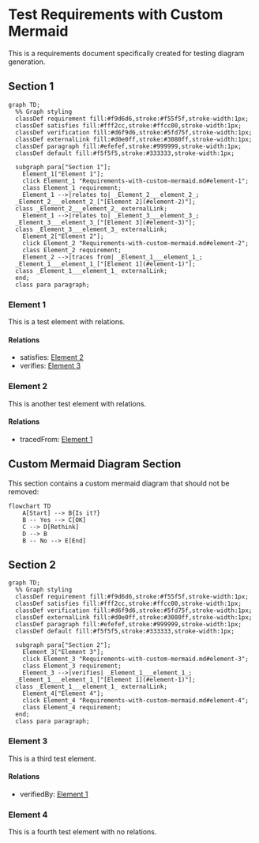 # Test Requirements with Custom Mermaid

This is a requirements document specifically created for testing diagram generation.

## Section 1

```mermaid
graph TD;
  %% Graph styling
  classDef requirement fill:#f9d6d6,stroke:#f55f5f,stroke-width:1px;
  classDef satisfies fill:#fff2cc,stroke:#ffcc00,stroke-width:1px;
  classDef verification fill:#d6f9d6,stroke:#5fd75f,stroke-width:1px;
  classDef externalLink fill:#d0e0ff,stroke:#3080ff,stroke-width:1px;
  classDef paragraph fill:#efefef,stroke:#999999,stroke-width:1px;
  classDef default fill:#f5f5f5,stroke:#333333,stroke-width:1px;

  subgraph para["Section 1"];
    Element_1["Element 1"];
    click Element_1 "Requirements-with-custom-mermaid.md#element-1";
    class Element_1 requirement;
    Element_1 -->|relates to| _Element_2___element_2_;
  _Element_2___element_2_["[Element 2](#element-2)"];
  class _Element_2___element_2_ externalLink;
    Element_1 -->|relates to| _Element_3___element_3_;
  _Element_3___element_3_["[Element 3](#element-3)"];
  class _Element_3___element_3_ externalLink;
    Element_2["Element 2"];
    click Element_2 "Requirements-with-custom-mermaid.md#element-2";
    class Element_2 requirement;
    Element_2 -->|traces from| _Element_1___element_1_;
  _Element_1___element_1_["[Element 1](#element-1)"];
  class _Element_1___element_1_ externalLink;
  end;
  class para paragraph;
```


### Element 1

This is a test element with relations.

#### Relations
  * satisfies: [Element 2](#element-2)
  * verifies: [Element 3](#element-3)

### Element 2

This is another test element with relations.

#### Relations
  * tracedFrom: [Element 1](#element-1)

## Custom Mermaid Diagram Section

This section contains a custom mermaid diagram that should not be removed:

```mermaid
flowchart TD
    A[Start] --> B{Is it?}
    B -- Yes --> C[OK]
    C --> D[Rethink]
    D --> B
    B -- No --> E[End]
```

## Section 2

```mermaid
graph TD;
  %% Graph styling
  classDef requirement fill:#f9d6d6,stroke:#f55f5f,stroke-width:1px;
  classDef satisfies fill:#fff2cc,stroke:#ffcc00,stroke-width:1px;
  classDef verification fill:#d6f9d6,stroke:#5fd75f,stroke-width:1px;
  classDef externalLink fill:#d0e0ff,stroke:#3080ff,stroke-width:1px;
  classDef paragraph fill:#efefef,stroke:#999999,stroke-width:1px;
  classDef default fill:#f5f5f5,stroke:#333333,stroke-width:1px;

  subgraph para["Section 2"];
    Element_3["Element 3"];
    click Element_3 "Requirements-with-custom-mermaid.md#element-3";
    class Element_3 requirement;
    Element_3 -->|verifies| _Element_1___element_1_;
  _Element_1___element_1_["[Element 1](#element-1)"];
  class _Element_1___element_1_ externalLink;
    Element_4["Element 4"];
    click Element_4 "Requirements-with-custom-mermaid.md#element-4";
    class Element_4 requirement;
  end;
  class para paragraph;
```


### Element 3

This is a third test element.

#### Relations
  * verifiedBy: [Element 1](#element-1)

### Element 4

This is a fourth test element with no relations.